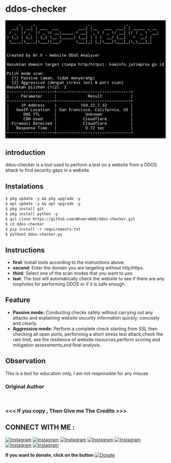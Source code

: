 # ddos-checker
![ddos-checker preview](ddos-checker.jpg)

## introduction
ddos-checker is a tool used to perform a test on a website from a DDOS attack to find security gaps in a website.

## Instalations
```
$ pkg update -y && pkg upgrade -y
$ apt update -y && apt upgrade -y
$ pkg install git
$ pkg install python -y
$ git clone https://github.com/Whomrx666/ddos-checker.git
$ cd ddos-checker
$ pip install -r requirements.txt
$ python3 ddos-checker.py
```

## Instructions
- **first**: Install tools according to the instructions above.
- **second**: Enter the domain you are targeting without http/https.
- **third**: Select one of the scan modes that you want to use.
- **last**: The tool will automatically check the website to see if there are any loopholes for performing DDOS or if it is safe enough.

## Feature
- **Passive mode:** Conducting checks safely without carrying out any attacks and explaining website security information quickly, concisely and clearly.
- **Aggressive mode:** Perform a complete check starting from SSL then checking all open ports, performing a short stress test attack,check the rate limit, see the resilience of website resources,perform scoring and mitigation assessments,and final analysis.


## Observation
This is a tool for education only, I am not responsible for any misuse
### Original Author
<a href="https://github.com/Whomrx666"><img src="https://img.shields.io/badge/Original-Author-brightgreen.svg" alt=""/></a>

### <<< If you copy , Then Give me The Credits >>>

## CONNECT WITH ME :

[![Instagram](https://img.shields.io/badge/WEBSITE-VISIT-yellow?style=for-the-badge&logo=blogger)](https://whomrxhackers.blogspot.com/)
[![Instagram](https://img.shields.io/badge/TWITTER-FOLLOW-red?style=for-the-badge&logo=x)](https://twitter.com/whomrx666)
[![Instagram](https://img.shields.io/badge/WHATSAPP-CHATME-red?style=for-the-badge&logo=whatsapp)](https://wa.me/6285926601133?text=Halo%2C%20Mr.X)
[![Instagram](https://img.shields.io/badge/FACEBOOK-LIKE-red?style=for-the-badge&logo=facebook)](https://www.facebook.com/whomrx.666)
[![Instagram](https://img.shields.io/badge/TELEGRAM-CONNECT-red?style=for-the-badge&logo=telegram)](https://t.me/Whomr_X)
[![Instagram](https://img.shields.io/badge/GMAIL-CONTACT-red?style=for-the-badge&logo=gmail)](mailto:whomrx666@gmail.com)
[![Instagram](https://img.shields.io/badge/TIKTOK-FOLLOW-red?style=for-the-badge&logo=tiktok)](https://www.tiktok.com/@whomr.x)

**If you want to donate, click on the button**
<a href="https://saweria.co/whomrx"><img title="Donate" src="https://img.shields.io/badge/Donate-ddos checker-yellow?style=for-the-badge&logo=github"></a>
